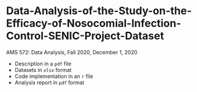 # Data-Analysis-of-the-Study-on-the-Efficacy-of-Nosocomial-Infection-Control-SENIC-Project-Dataset
AMS 572: Data Analysis, Fall 2020, December 1, 2020

- Description in a `pdf` file
- Datasets in `xlsx` format
- Code implementation in an `r` file
- Analysis report in `pdf` format

